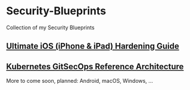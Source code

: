 # Security-Blueprints
Collection of my Security Blueprints

## [Ultimate iOS (iPhone & iPad) Hardening Guide](iOS-Hardening-Guide.md)

## [Kubernetes GitSecOps Reference Architecture](gitsecops.md)

More to come soon, planned: Android, macOS, Windows, ...
